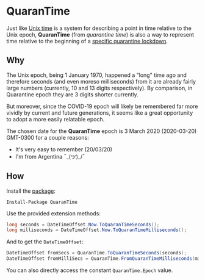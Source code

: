 # QuaranTime

Just like [Unix time](https://en.wikipedia.org/wiki/Unix_time) is a system for 
describing a point in time relative to the Unix epoch, **QuaranTime** (from 
*quarantine time*) is also a way to represent time relative to the beginning 
of a [specific quarantine lockdown](https://en.wikipedia.org/wiki/COVID-19_pandemic_in_Argentina#Mandatory_lockdown).

## Why 

The Unix epoch, being 1 January 1970, happened a "long" time ago and therefore 
seconds (and even moreso milliseconds) from it are already fairly large numbers 
(currently, 10 and 13 digits respectively). By comparison, in Quarantine epoch 
they are 3 digits shorter currently. 

But moreover, since the COVID-19 epoch will likely be remembered far more vividly 
by current and future generations, it seems like a great opportunity to adopt a 
more easily relatable epoch.

The chosen date for the **QuaranTime** epoch is 3 March 2020 (2020-03-20) GMT-0300 
for a couple reasons: 
* It's very easy to remember (20/03/20) 
* I'm from Argentina ¯\_(ツ)_/¯

## How

Install the [package](https://nuget.org/packages/QuaranTime):

```
Install-Package QuaranTime
```

Use the provided extension methods:

```csharp
long seconds = DateTimeOffset.Now.ToQuaranTimeSeconds();
long milliseconds = DateTimeOffset.Now.ToQuaranTimeMilliseconds();
```

And to get the `DateTimeOffset`:

```csharp
DateTimeOffset fromSecs = QuaranTime.ToQuaranTimeSeconds(seconds);
DateTimeOffset fromMilliSecs = QuaranTime.FromQuaranTimeMilliseconds(milliseconds);
```

You can also directly access the constant `QuaranTime.Epoch` value.
